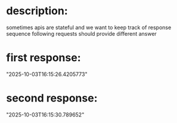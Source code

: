 # description:

sometimes apis are stateful and we want to keep track of response sequence
following requests should provide different answer

# first response:

"2025-10-03T16:15:26.4205773"

# second response:

"2025-10-03T16:15:30.789652"
